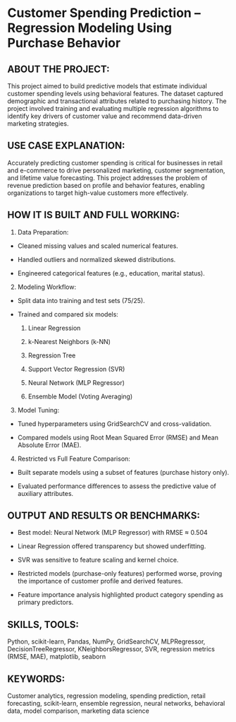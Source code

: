 # Customer Spending Prediction – Regression Modeling Using Purchase Behavior

## ABOUT THE PROJECT:
This project aimed to build predictive models that estimate individual customer spending levels using behavioral features. The dataset captured demographic and transactional attributes related to purchasing history. The project involved training and evaluating multiple regression algorithms to identify key drivers of customer value and recommend data-driven marketing strategies.

## USE CASE EXPLANATION:
Accurately predicting customer spending is critical for businesses in retail and e-commerce to drive personalized marketing, customer segmentation, and lifetime value forecasting. This project addresses the problem of revenue prediction based on profile and behavior features, enabling organizations to target high-value customers more effectively.

## HOW IT IS BUILT AND FULL WORKING:

1. Data Preparation:

- Cleaned missing values and scaled numerical features.

- Handled outliers and normalized skewed distributions.

- Engineered categorical features (e.g., education, marital status).

2. Modeling Workflow:

- Split data into training and test sets (75/25).

- Trained and compared six models:

   1. Linear Regression

   2. k-Nearest Neighbors (k-NN)

   3. Regression Tree

   4. Support Vector Regression (SVR)

   5. Neural Network (MLP Regressor)

   6. Ensemble Model (Voting Averaging)

3. Model Tuning:

- Tuned hyperparameters using GridSearchCV and cross-validation.

- Compared models using Root Mean Squared Error (RMSE) and Mean Absolute Error (MAE).

4. Restricted vs Full Feature Comparison:

- Built separate models using a subset of features (purchase history only).

- Evaluated performance differences to assess the predictive value of auxiliary attributes.


## OUTPUT AND RESULTS OR BENCHMARKS:

- Best model: Neural Network (MLP Regressor) with RMSE ≈ 0.504

- Linear Regression offered transparency but showed underfitting.

- SVR was sensitive to feature scaling and kernel choice.

- Restricted models (purchase-only features) performed worse, proving the importance of customer profile and derived features.

- Feature importance analysis highlighted product category spending as primary predictors.


## SKILLS, TOOLS:
Python, scikit-learn, Pandas, NumPy, GridSearchCV, MLPRegressor, DecisionTreeRegressor, KNeighborsRegressor, SVR, regression metrics (RMSE, MAE), matplotlib, seaborn

## KEYWORDS:
Customer analytics, regression modeling, spending prediction, retail forecasting, scikit-learn, ensemble regression, neural networks, behavioral data, model comparison, marketing data science


